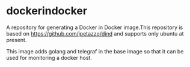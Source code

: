 # dockerindocker
A repository for generating a Docker in Docker image.This repository is based on https://github.com/jpetazzo/dind 
and supports only ubuntu at present.

This image adds golang and telegraf in the base image so that it can be used for monitoring a docker host.
